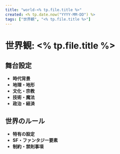 ```yaml
---
title: "world-<% tp.file.title %>"
created: <% tp.date.now("YYYY-MM-DD") %>
tags: ["世界観", "<% tp.file.title %>"]
---
```


# 世界観: <% tp.file.title %>

## 舞台設定
- **時代背景**
- **地理・地形**
- **文化・宗教**
- **技術・魔法**
- **政治・経済**

## 世界のルール
- **特有の設定**
- **SF・ファンタジー要素**
- **制約・禁則事項**
